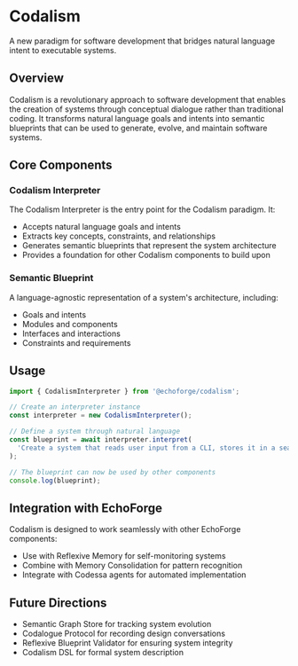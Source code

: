 # Codalism

A new paradigm for software development that bridges natural language intent to executable systems.

## Overview

Codalism is a revolutionary approach to software development that enables the creation of systems through conceptual dialogue rather than traditional coding. It transforms natural language goals and intents into semantic blueprints that can be used to generate, evolve, and maintain software systems.

## Core Components

### Codalism Interpreter

The Codalism Interpreter is the entry point for the Codalism paradigm. It:

- Accepts natural language goals and intents
- Extracts key concepts, constraints, and relationships
- Generates semantic blueprints that represent the system architecture
- Provides a foundation for other Codalism components to build upon

### Semantic Blueprint

A language-agnostic representation of a system's architecture, including:

- Goals and intents
- Modules and components
- Interfaces and interactions
- Constraints and requirements

## Usage

```typescript
import { CodalismInterpreter } from '@echoforge/codalism';

// Create an interpreter instance
const interpreter = new CodalismInterpreter();

// Define a system through natural language
const blueprint = await interpreter.interpret(
  'Create a system that reads user input from a CLI, stores it in a searchable memory, and analyzes it for emotional tone.'
);

// The blueprint can now be used by other components
console.log(blueprint);
```

## Integration with EchoForge

Codalism is designed to work seamlessly with other EchoForge components:

- Use with Reflexive Memory for self-monitoring systems
- Combine with Memory Consolidation for pattern recognition
- Integrate with Codessa agents for automated implementation

## Future Directions

- Semantic Graph Store for tracking system evolution
- Codalogue Protocol for recording design conversations
- Reflexive Blueprint Validator for ensuring system integrity
- Codalism DSL for formal system description
